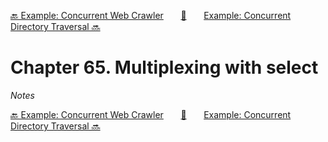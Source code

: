 [🔙 Example: Concurrent Web Crawler][previous-chapter]&nbsp;&nbsp;&nbsp;&nbsp;&nbsp;&nbsp;&nbsp;[🏡][readme]&nbsp;&nbsp;&nbsp;&nbsp;&nbsp;&nbsp;&nbsp;[Example: Concurrent Directory Traversal 🔜][upcoming-chapter]

# Chapter 65. Multiplexing with select

_Notes_

[🔙 Example: Concurrent Web Crawler][previous-chapter]&nbsp;&nbsp;&nbsp;&nbsp;&nbsp;&nbsp;&nbsp;[🏡][readme]&nbsp;&nbsp;&nbsp;&nbsp;&nbsp;&nbsp;&nbsp;[Example: Concurrent Directory Traversal 🔜][upcoming-chapter]

[readme]: README.md
[previous-chapter]: ch064-example-concurrent-web-crawler.md
[upcoming-chapter]: ch066-example-concurrent-directory-traversal.md
